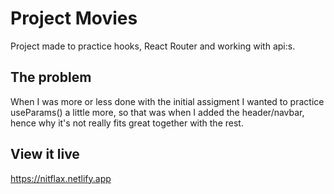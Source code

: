 # Project Movies

Project made to practice hooks, React Router and working with api:s.

## The problem

When I was more or less done with the initial assigment I wanted to practice useParams() a little more, so that was when I added the header/navbar, hence why it's not really fits great together with the rest.
 
## View it live

https://nitflax.netlify.app
